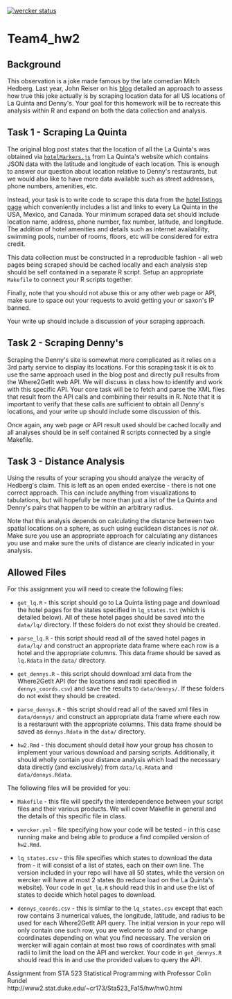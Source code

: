 [![wercker status](https://app.wercker.com/status/a2a6e39a0172f0132cd305dfa16c26dd/m "wercker status")](https://app.wercker.com/project/bykey/a2a6e39a0172f0132cd305dfa16c26dd)

# Team4_hw2

## Background

This observation is a joke made famous by the late comedian Mitch Hedberg. Last year, John Reiser on his [blog](http://njgeo.org/2014/01/30/mitch-hedberg-and-gis/) detailed an approach to assess how true this joke actually is by scraping location data for all US locations of La Quinta and Denny's. Your goal for this homework will be to recreate this analysis within R and expand on both the data collection and analysis.

##  Task 1 - Scraping La Quinta

The original blog post states that the location of all the La Quinta's was obtained via [`hotelMarkers.js`](http://www.lq.com/lq/data/hotelMarkers.js) from La Quinta's website which contains JSON data with the latitude and longitude of each location. This is enough to answer our question about location relative to Denny's restaurants, but we would also like to have more data available such as street addresses, phone numbers, amenities, etc.

Instead, your task is to write code to scrape this data from the [hotel listings page](http://www.lq.com/en/findandbook/hotel-listings.html) which conveniently includes a list and links to every La Quinta in the USA, Mexico, and Canada. Your minimum scraped data set should include location name, address, phone number, fax number, latitude, and longitude. The addition of hotel amenities and details such as internet availability, swimming pools, number of rooms, floors, etc will be considered for extra credit.

This data collection must be constructed in a reproducible fashion - all web pages being scraped should be cached locally and each analysis step should be self contained in a separate R script. Setup an appropriate `Makefile` to connect your R scripts together. 

Finally, note that you should not abuse this or any other web page or API, make sure to space out your requests to avoid getting your or saxon's IP banned.

Your write up should include a discussion of your scraping approach.

## Task 2 - Scraping Denny's

Scraping the Denny's site is somewhat more complicated as it relies on a 3rd party service to display its locations. For this scraping task it is ok to use the same approach used in the blog post and directly pull results from the Where2GetIt web API. We will discuss in class how to identify and work with this specific API. Your core task will be to fetch and parse the XML files that result from the API calls and combining their results in R. Note that it is important to verify that these calls are sufficient to obtain all Denny's locations, and your write up should include some discussion of this.

Once again, any web page or API result used should be cached locally and all analyses should be in self contained R scripts connected by a single Makefile.

## Task 3 - Distance Analysis

Using the results of your scraping you should analyze the veracity of Hedberg's claim. This is left as an open ended exercise - there is not one correct approach. This can include anything from visualizations to tabulations, but will hopefully be more than just a list of the La Quinta and Denny's pairs that happen to be within an arbitrary radius.

Note that this analysis depends on calculating the distance between two spatial locations on a sphere, as such using euclidean distances is *not ok*. Make sure you use an appropriate approach for calculating any distances you use and make sure the units of distance are clearly indicated in your analysis. 



## Allowed Files

For this assignment you will need to create the following files:

* `get_lq.R` - this script should go to La Quinta listing page and download the hotel pages for the states specified in `lq_states.txt` (which is detailed below). All of these hotel pages should be saved into the `data/lq/` directory. If these folders do not exist they should be created.

* `parse_lq.R` - this script should read all of the saved hotel pages in `data/lq/` and construct an appropriate data frame where each row is a hotel and the appropriate columns. This data frame should be saved as `lq.Rdata` in the `data/` directory.

* `get_dennys.R` - this script should download xml data from the Where2GetIt API (for the locations and radii specified in `dennys_coords.csv`) and save the results to `data/dennys/`. If these folders do not exist they should be created.

* `parse_dennys.R` - this script should read all of the saved xml files in `data/dennys/` and construct an appropriate data frame where each row is a restaraunt with the appropriate columns. This data frame should be saved as `dennys.Rdata` in the `data/` directory.

* `hw2.Rmd` - this document should detail how your group has chosen to implement your various download and parsing scripts. Additionally, it should wholly contain your distance analysis which load the necessary data directly (and exclusively) from `data/lq.Rdata` and `data/dennys.Rdata`.

The following files will be provided for you:

* `Makefile` - this file will specify the interdependence between your script files and their various products. We will cover Makefile in general and the details of this specific file in class.

* `wercker.yml` - file specifying how your code will be tested - in this case running make and being able to produce a find compiled version of `hw2.Rmd`.

* `lq_states.csv` - this file specifies which states to download the data from - it will consist of a list of states, each on their own line. The version included in your repo will have all 50 states, while the version on wercker will have at most 2 states (to reduce load on the La Quinta's website). Your code in `get_lq.R` should read this in and use the list of states to decide which hotel pages to download.

* `dennys_coords.csv` - this is similar to the `lq_states.csv` except that each row contains 3 numerical values, the longitude, latitude, and radius to be used for each Where2GetIt API query. The initial version in your repo will only contain one such row, you are welcome to add and or change coordinates depending on what you find necessary. The version on wercker will again contain at most two rows of coordinates with small radii to limit the load on the API and wercker. Your code in `get_dennys.R` should read this in and use the provided values to query the API.



<div style="text-align: left">
Assignment from STA 523 Statistical Programming with Professor Colin Rundel    
</div>   
<div style="text-align: left">
http://www2.stat.duke.edu/~cr173/Sta523_Fa15/hw/hw0.html 
</div>
